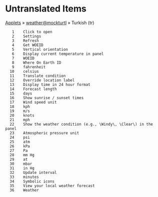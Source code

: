 # Untranslated Items
[Applets](../../../README.md) &#187; [weather@mockturtl](../README.md) &#187; Turkish (tr)

       1	Click to open
       2	Settings
       3	Refresh
       4	Get WOEID
       5	Vertical orientation
       6	Display current temperature in panel
       7	WOEID
       8	Where On Earth ID
       9	fahrenheit
      10	celsius
      11	Translate condition
      12	Override location label
      13	Display time in 24 hour format
      14	Forecast length
      15	days
      16	Show sunrise / sunset times
      17	Wind speed unit
      18	kph
      19	m/s
      20	knots
      21	mph
      22	Show the weather condition (e.g., \Windy\, \Clear\) in the panel
      23	Atmospheric pressure unit
      24	psi
      25	atm
      26	kPa
      27	Pa
      28	mm Hg
      29	at
      30	mbar
      31	in Hg
      32	Update interval
      33	minutes
      34	Symbolic icons
      35	View your local weather forecast
      36	Weather
